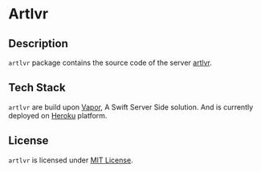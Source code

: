 # Artlvr

## Description

`artlvr` package contains the source code of the server [artlvr](http://artlvr.herokuapp.com).

## Tech Stack

`artlvr` are build upon [Vapor](https://vapor.codes), A Swift Server Side solution. And is currently deployed on [Heroku](https://heroku.com) platform.

## License

`artlvr` is licensed under [MIT License](LICENSE).
